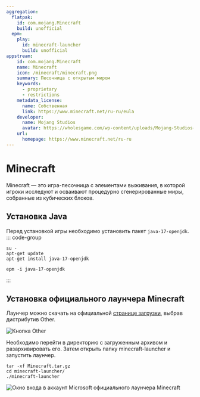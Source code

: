 ```yaml
---
aggregation:
  flatpak:
    id: com.mojang.Minecraft
    build: unofficial 
  epm:
    play:
      id: minecraft-launcher
      build: unofficial
appstream:
    id: com.mojang.Minecraft
    name: Minecraft
    icon: /minecraft/minecraft.png
    summary: Песочница с открытым миром 
    keywords:
      - proprietary
      - restrictions
    metadata_license:
      name: Собственная
      link: https://www.minecraft.net/ru-ru/eula
    developer:
      name: Mojang Studios
      avatar: https://wholesgame.com/wp-content/uploads/Mojang-Studios-Logo-Thumb-Square-PNG.png 
    url:
      homepage: https://www.minecraft.net/ru-ru
---
```


# Minecraft 

Minecraft — это игра-песочница с элементами выживания, в которой игроки исследуют и осваивают процедурно сгенерированные миры, собранные из кубических блоков.

<!--@include: @apps/.parts/install/content-flatpak.md-->
<!--@include: @apps/.parts/install/content-epm-play.md-->

## Установка Java

Перед установкой игры необходимо установить пакет `java-17-openjdk`.
::: code-group

```shell[apt-get]
su -
apt-get update
apt-get install java-17-openjdk

```

```shell[epm]
epm -i java-17-openjdk

```
:::

##  Установка официального лаунчера Minecraft

Лаунчер можно скачать на официальной [странице загрузки](https://www.minecraft.net/ru-ru/download), выбрав дистрибутив Other.

![Кнопка Other](/minecraft/dowloading.png)

Необходимо перейти в директорию с загруженным архивом и разархивировать его. Затем открыть папку minecraft-launcher и запустить лаунчер.

```shell
tar -xf Minecraft.tar.gz
cd minecraft-launcher/
./minecraft-launcher
```

![Окно входа в аккаунт Microsoft официального лаунчера Minecraft](/minecraft/launcher.png)
